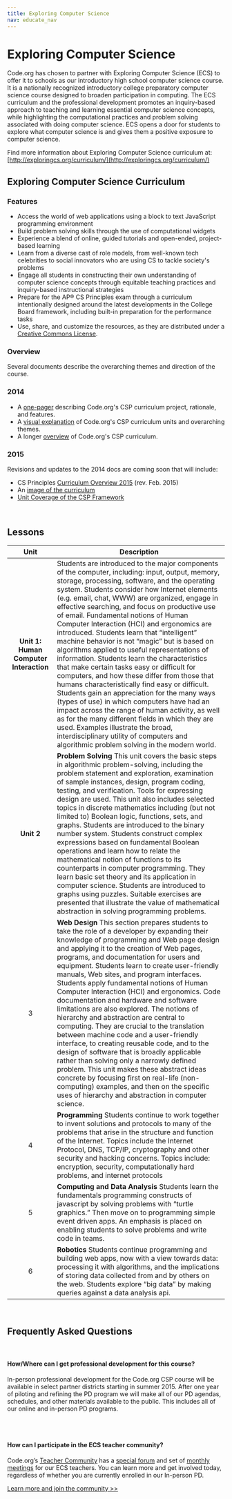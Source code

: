 ```yaml
---
title: Exploring Computer Science
nav: educate_nav
---
```


# Exploring Computer Science #

Code.org has chosen to partner with Exploring Computer Science (ECS) to offer it to schools as our introductory high school computer science course. It is a nationally recognized introductory college preparatory computer science course designed to broaden participation in computing. The ECS curriculum and the professional development promotes an inquiry-based approach to teaching and learning essential computer science concepts, while highlighting the computational practices and problem solving associated with doing computer science. ECS opens a door for students to explore what computer science is and gives them a positive exposure to computer science.


Find more information about Exploring Computer Science curriculum at: [http://exploringcs.org/curriculum/](http://exploringcs.org/curriculum/)

## Exploring Computer Science Curriculum


### <a name="features"></a>Features

- Access the world of web applications using a block to text JavaScript programming environment
- Build problem solving skills through the use of computational widgets
- Experience a blend of online, guided tutorials and open-ended, project-based learning
- Learn from a diverse cast of role models, from well-known tech celebrities to social innovators who are using CS to tackle society's problems
- Engage all students in constructing their own understanding of computer science concepts through equitable teaching practices and inquiry-based instructional strategies
- Prepare for the AP® CS Principles exam through a curriculum intentionally designed around the latest developments in the College Board framework, including built-in preparation for the performance tasks  
- Use, share, and customize the resources, as they are distributed under a [Creative Commons License](http://creativecommons.org/licenses/by-nc-sa/3.0/).



### <a name="overview"></a>Overview

Several documents describe the overarching themes and direction of the course.

### 2014

- A [one-pager](/files/CSPCurriculumFlyer.pdf) describing Code.org's CSP curriculum project, rationale, and features.
- A [visual explanation](/files/CSPCurriculumMap.png) of Code.org's CSP curriculum units and overarching themes.  
- A longer [overview](/files/CSPCurriculumOverview.pdf) of Code.org's CSP curriculum.

### 2015
Revisions and updates to the 2014 docs are coming soon that will include:

- CS Principles [Curriculum Overview 2015](/files/CSPCurriculumOverview2015.pdf) (rev. Feb. 2015)
- An [image of the curriculum](/files/CSPCurriculumMap2015.png)
- [Unit Coverage of the CSP Framework](/files/CSPFrameworkCoverage.png)


<br />

## <a name="lessons"></a>Lessons


| Unit | Description |
| :------------------:|-----------|
|**Unit 1: Human Computer Interaction**| Students are introduced to the major components of the computer, including: input, output, memory, storage, processing, software, and the operating system. Students consider how Internet elements (e.g. email, chat, WWW) are organized, engage in effective searching, and focus on productive use of email. Fundamental notions of Human Computer Interaction (HCI) and ergonomics are introduced. Students learn that “intelligent” machine behavior is not “magic” but is based on algorithms applied to useful representations of information. Students learn the characteristics that make certain tasks easy or difficult for computers, and how these differ from those that humans characteristically find easy or difficult. Students gain an appreciation for the many ways (types of use) in which computers have had an impact across the range of human activity, as well as for the many different fields in which they are used. Examples illustrate the broad, interdisciplinary utility of computers and algorithmic problem solving in the modern world. |
|**Unit 2**| **Problem Solving** This unit covers the basic steps in algorithmic problem-solving, including the problem statement and exploration, examination of sample instances, design, program coding, testing, and verification. Tools for expressing design are used. This unit also includes selected topics in discrete mathematics including (but not limited to) Boolean logic, functions, sets, and graphs. Students are introduced to the binary number system. Students construct complex expressions based on fundamental Boolean operations and learn how to relate the mathematical notion of functions to its counterparts in computer programming. They learn basic set theory and its application in computer science. Students are introduced to graphs using puzzles. Suitable exercises are presented that illustrate the value of mathematical abstraction in solving programming problems.|
|3| **Web Design** This section prepares students to take the role of a developer by expanding their knowledge of programming and Web page design and applying it to the creation of Web pages, programs, and documentation for users and equipment. Students learn to create user-friendly manuals, Web sites, and program interfaces. Students apply fundamental notions of Human Computer Interaction (HCI) and ergonomics. Code documentation and hardware and software limitations are also explored. The notions of hierarchy and abstraction are central to computing. They are crucial to the translation between machine code and a user-friendly interface, to creating reusable code, and to the design of software that is broadly applicable rather than solving only a narrowly defined problem. This unit makes these abstract ideas concrete by focusing first on real-life (non-computing) examples, and then on the specific uses of hierarchy and abstraction in computer science.|
|4| **Programming** Students continue to work together to invent solutions and protocols to many of the problems that arise in the structure and function of the Internet. Topics include the Internet Protocol, DNS, TCP/IP, cryptography and other security and hacking concerns. Topics include: encryption, security, computationally hard problems, and internet protocols|
|5| **Computing and Data Analysis** Students learn the fundamentals programming constructs of javascript by solving problems with “turtle graphics.”  Then move on to programming simple event driven apps.  An emphasis is placed on enabling students to solve problems and write code in teams. |
|6| **Robotics** Students continue programming and building web apps, now with a view towards data: processing it with algorithms, and the implications of storing data collected from and by others on the web.  Students explore “big data” by making queries against a data analysis api.|

<br />

## Frequently Asked Questions

<br />


#### How/Where can I get professional development for this course?

In-person professional development for the Code.org CSP course will be available in select partner districts starting in summer 2015. After one year of piloting and refining the PD program we will make all of our PD agendas, schedules, and other materials available to the public. This includes all of our online and in-person PD programs.

<br><br>

#### How can I participate in the ECS teacher community?

Code.org’s [Teacher Community](/educate/community) has a [special forum](http://forum.code.org/c/ecs) and set of [monthly meetings](/educate/ecs-201516meetings) for our ECS teachers. You can learn more and get involved today, regardless of whether you are currently enrolled in our In-person PD.

[Learn more and join the community >>](/educate/community)

<br />

